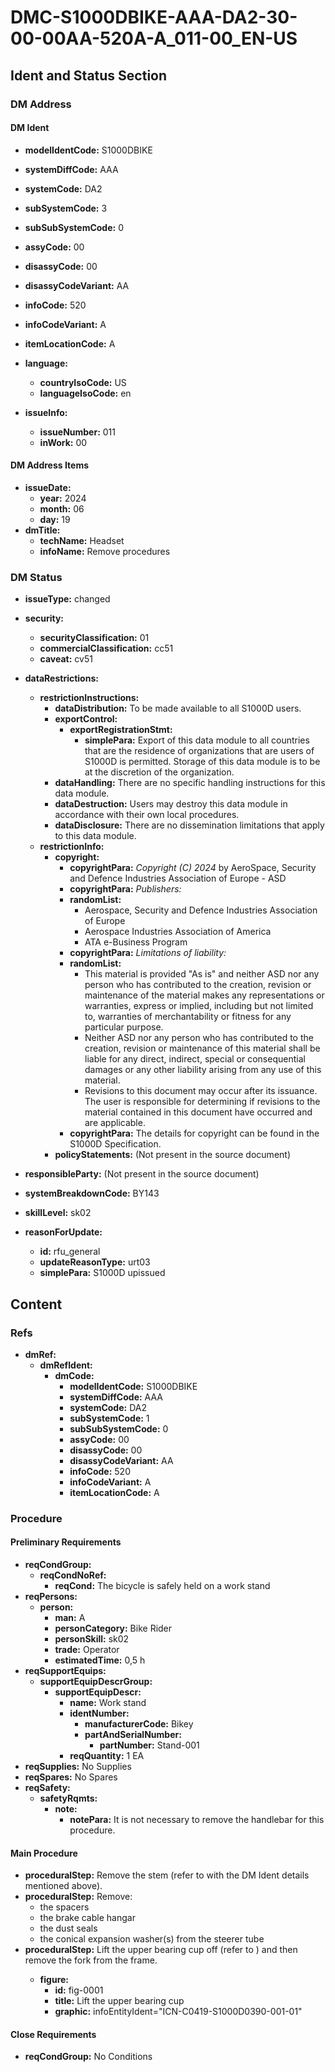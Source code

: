 # DMC-S1000DBIKE-AAA-DA2-30-00-00AA-520A-A_011-00_EN-US

## Ident and Status Section

### DM Address

#### DM Ident

*   **modelIdentCode:** S1000DBIKE
*   **systemDiffCode:** AAA
*   **systemCode:** DA2
*   **subSystemCode:** 3
*   **subSubSystemCode:** 0
*   **assyCode:** 00
*   **disassyCode:** 00
*   **disassyCodeVariant:** AA
*   **infoCode:** 520
*   **infoCodeVariant:** A
*   **itemLocationCode:** A

*   **language:**
    *   **countryIsoCode:** US
    *   **languageIsoCode:** en

*   **issueInfo:**
    *   **issueNumber:** 011
    *   **inWork:** 00

#### DM Address Items

*   **issueDate:**
    *   **year:** 2024
    *   **month:** 06
    *   **day:** 19
*   **dmTitle:**
    *   **techName:** Headset
    *   **infoName:** Remove procedures

### DM Status

*   **issueType:** changed
*   **security:**
    *   **securityClassification:** 01
    *   **commercialClassification:** cc51
    *   **caveat:** cv51
*   **dataRestrictions:**
    *   **restrictionInstructions:**
        *   **dataDistribution:** To be made available to all S1000D users.
        *   **exportControl:**
            *   **exportRegistrationStmt:**
                *   **simplePara:** Export of this data module to all countries that are the residence of organizations that are users of S1000D is permitted. Storage of this data module is to be at the discretion of the organization.
        *   **dataHandling:** There are no specific handling instructions for this data module.
        *   **dataDestruction:** Users may destroy this data module in accordance with their own local procedures.
        *   **dataDisclosure:** There are no dissemination limitations that apply to this data module.
    *   **restrictionInfo:**
        *   **copyright:**
            *   **copyrightPara:** *Copyright (C) 2024* by AeroSpace, Security and Defence Industries Association of Europe - ASD
            *   **copyrightPara:** *Publishers:*
            *   **randomList:**
                *   Aerospace, Security and Defence Industries Association of Europe
                *   Aerospace Industries Association of America
                *   ATA e-Business Program
            *   **copyrightPara:** *Limitations of liability:*
            *   **randomList:**
                *   This material is provided "As is" and neither ASD nor any person who has contributed to the creation, revision or maintenance of the material makes any representations or warranties, express or implied, including but not limited to, warranties of merchantability or fitness for any particular purpose.
                *   Neither ASD nor any person who has contributed to the creation, revision or maintenance of this material shall be liable for any direct, indirect, special or consequential damages or any other liability arising from any use of this material.
                *   Revisions to this document may occur after its issuance. The user is responsible for determining if revisions to the material contained in this document have occurred and are applicable.
            *   **copyrightPara:** The details for copyright can be found in the S1000D Specification.
        *   **policyStatements:** (Not present in the source document)

*   **responsibleParty:** (Not present in the source document)
*   **systemBreakdownCode:** BY143
*   **skillLevel:** sk02
*   **reasonForUpdate:**
    *   **id:** rfu_general
    *   **updateReasonType:** urt03
    *   **simplePara:** S1000D upissued

## Content

### Refs

*   **dmRef:**
    *   **dmRefIdent:**
        *   **dmCode:**
            *   **modelIdentCode:** S1000DBIKE
            *   **systemDiffCode:** AAA
            *   **systemCode:** DA2
            *   **subSystemCode:** 1
            *   **subSubSystemCode:** 0
            *   **assyCode:** 00
            *   **disassyCode:** 00
            *   **disassyCodeVariant:** AA
            *   **infoCode:** 520
            *   **infoCodeVariant:** A
            *   **itemLocationCode:** A

### Procedure

#### Preliminary Requirements

*   **reqCondGroup:**
    *   **reqCondNoRef:**
        *   **reqCond:** The bicycle is safely held on a work stand
*   **reqPersons:**
    *   **person:**
        *   **man:** A
        *   **personCategory:** Bike Rider
        *   **personSkill:** sk02
        *   **trade:** Operator
        *   **estimatedTime:** 0,5 h
*   **reqSupportEquips:**
    *   **supportEquipDescrGroup:**
        *   **supportEquipDescr:**
            *   **name:** Work stand
            *   **identNumber:**
                *   **manufacturerCode:** Bikey
                *   **partAndSerialNumber:**
                    *   **partNumber:** Stand-001
            *   **reqQuantity:** 1 EA
*   **reqSupplies:** No Supplies
*   **reqSpares:** No Spares
*   **reqSafety:**
    *   **safetyRqmts:**
        *   **note:**
            *   **notePara:** It is not necessary to remove the handlebar for this procedure.

#### Main Procedure

*   **proceduralStep:** Remove the stem (refer to <dmRef> with the DM Ident details mentioned above).</para>
*   **proceduralStep:** Remove:
    *   the spacers
    *   the brake cable hangar
    *   the dust seals
    *   the conical expansion washer(s) from the steerer tube
*   **proceduralStep:** Lift the upper bearing cup off (refer to <internalRef internalRefId="fig-0001" internalRefTargetType="irtt01"/>) and then remove the fork from the frame.
    *   **figure:**
        *   **id:** fig-0001
        *   **title:** Lift the upper bearing cup
        *   **graphic:** infoEntityIdent="ICN-C0419-S1000D0390-001-01"

#### Close Requirements

*   **reqCondGroup:** No Conditions